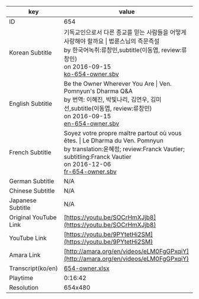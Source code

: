 |  key  |  value  |
|-------|---------|
| ID            | 654 |
| Korean Subtitle | 기독교인으로서 다른 종교를 믿는 사람들을 어떻게 사랑해야 할까요 \| 법륜스님의 즉문즉설<br>by 한국어녹취:류창민,subtitle(이동엽, review:류창민)<br>on 2016-09-15<br>[ko-654-owner.sbv](https://github.com/jungtosociety/dharma-qna/raw/master/sub/654/ko-654-owner.sbv)<br>|
| English Subtitle | Be the Owner Wherever You Are \| Ven. Pomnyun's Dharma Q&A<br>by 번역: 이혜진, 박빛나리, 김연우, 김미선,subtitle(이동엽, review:류창민)<br>on 2016-09-15<br>[en-654-owner.sbv](https://github.com/jungtosociety/dharma-qna/raw/master/sub/654/en-654-owner.sbv)<br>|
| French Subtitle | Soyez votre propre maître partout où vous êtes. \| Le Dharma du Ven. Pomnyun<br>by translation:윤혜정; review:Franck Vautier; subtitling:Franck Vautier<br>on 2016-12-06<br>[fr-654-owner.sbv](https://github.com/jungtosociety/dharma-qna/raw/master/sub/654/fr-654-owner.sbv)<br>|
| German Subtitle | N/A |
| Chinese Subtitle | N/A |
| Japanese Subtitle | N/A |
| Original YouTube Link  | [https://youtu.be/SOCrHmXJjb8](https://youtu.be/SOCrHmXJjb8) |
| YouTube Link  | [https://youtu.be/9PYtetHi2SM](https://youtu.be/9PYtetHi2SM) |
| Amara Link    | [http://amara.org/en/videos/eLM0FgGPxqiY](http://amara.org/en/videos/eLM0FgGPxqiY) |
| Transcript(ko/en) | [654-owner.xlsx](https://github.com/jungtosociety/dharma-qna/raw/master/sub/654/654-owner.xlsx) |
| Playtime | 0:16:42 |
| Resolution | 654x480|
